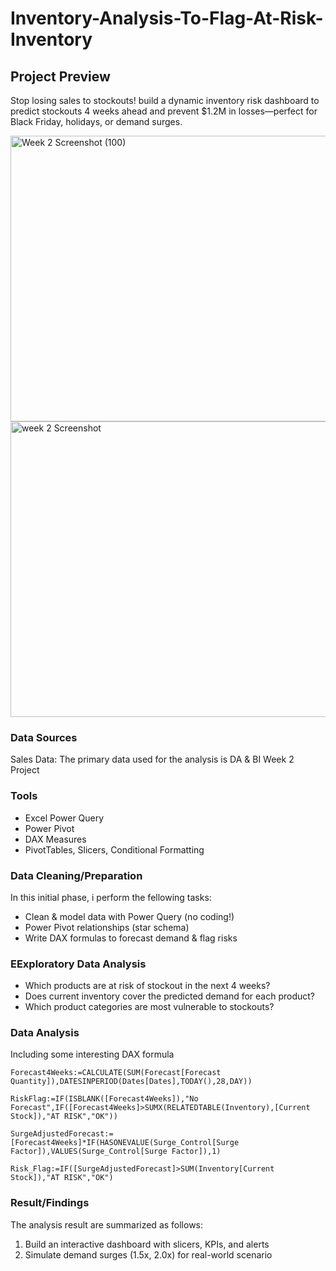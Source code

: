 # Inventory-Analysis-To-Flag-At-Risk-Inventory

## Project Preview

Stop losing sales to stockouts! 
build a dynamic inventory risk dashboard to predict stockouts 4 weeks ahead and prevent $1.2M in losses—perfect for Black Friday, holidays, or demand surges.

<img width="1346" height="457" alt="Week 2 Screenshot (100)" src="https://github.com/user-attachments/assets/5e9a150f-a44f-498a-9bf8-ff1511048ca2" />
<img width="1326" height="473" alt="week 2 Screenshot " src="https://github.com/user-attachments/assets/b6606cbe-4d76-4bfc-93c6-5951aeec0053" />


### Data Sources

Sales Data: The primary data used for the analysis is DA & BI Week 2 Project

### Tools

- Excel Power Query
- Power Pivot
- DAX Measures 
- PivotTables, Slicers, Conditional Formatting


### Data Cleaning/Preparation

In this initial phase, i perform the fellowing tasks:
 - Clean & model data with Power Query (no coding!)
 - Power Pivot relationships (star schema)
 - Write DAX formulas to forecast demand & flag risks

### EExploratory Data Analysis

- Which products are at risk of stockout in the next 4 weeks?
- Does current inventory cover the predicted demand for each product?
- Which product categories are most vulnerable to stockouts?

### Data Analysis

Including some interesting DAX formula
```DAX
Forecast4Weeks:=CALCULATE(SUM(Forecast[Forecast Quantity]),DATESINPERIOD(Dates[Dates],TODAY(),28,DAY))

RiskFlag:=IF(ISBLANK([Forecast4Weeks]),"No Forecast",IF([Forecast4Weeks]>SUMX(RELATEDTABLE(Inventory),[Current Stock]),"AT RISK","OK"))

SurgeAdjustedForecast:=[Forecast4Weeks]*IF(HASONEVALUE(Surge_Control[Surge Factor]),VALUES(Surge_Control[Surge Factor]),1)

Risk_Flag:=IF([SurgeAdjustedForecast]>SUM(Inventory[Current Stock]),"AT RISK","OK")
```
### Result/Findings

The analysis result are summarized as follows:
1. Build an interactive dashboard with slicers, KPIs, and alerts
2. Simulate demand surges (1.5x, 2.0x) for real-world scenario




